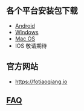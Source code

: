 
## 各个平台安装包下载
- <a href="https://github.com/getfotiaoqiang/download/releases/download/V2.2.4/v224_fotiaoqiang-v2.2.4.apk"> Android </a>
- <a href="https://github.com/getfotiaoqiang/download/releases/download/V2.2.3/fotiaoqiang-2.2.3-Setup.exe"> Windows </a>
- <a href="https://github.com/getfotiaoqiang/download/releases/download/V2.2.3/fotiaoqiang_darwin_amd64_install.dmg"> Mac OS </a>
- IOS 敬请期待
## 官方网站
- https://fotiaoqiang.io
## <a href="https://github.com/getfotiaoqiang/fotiaoqiang/wiki/FAQ">FAQ</a>


